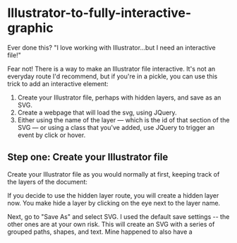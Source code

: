 # Illustrator-to-fully-interactive-graphic

Ever done this? "I love working with Illustrator...but I need an interactive file!"

Fear not! There is a way to make an Illustrator file interactive. It's not an everyday route I'd recommend, but if you're in a pickle, you can use this trick to add an interactive element:

1. Create your Illustrator file, perhaps with hidden layers, and save as an SVG.
2. Create a webpage that will load the svg, using JQuery. 
3. Either using the name of the layer — which is the id of that section of the SVG — or using a class that you've added, use JQuery to trigger an event by click or hover. 

## Step one: Create your Illustrator file
Create your Illustrator file as you would normally at first, keeping track of the layers of the document:

If you decide to use the hidden layer route, you will create a hidden layer now. You make hide a layer by clicking on the eye next to the layer name.

Next, go to "Save As" and select SVG. I used the default save settings -- the other ones are at your own risk.
This will create an SVG with a series of grouped paths, shapes, and text. Mine happened to also have a <title> tag, because of the metadata I transferred over from an earlier version of the graphic. Go [here](https://www.w3schools.com/graphics/svg_intro.asp) for more information about SVGs.

## Load the Illustrator file with JQuery 
Create a basic HTML file, and add this code in to the head:
```
<script src="https://ajax.googleapis.com/ajax/libs/jquery/3.2.1/jquery.min.js"></script>
```
...or whatever JQuery library you prefer. 

Now add this to the body of the document:
```
$.get('Layered_pie_charts_9-01.svg', function(data) {
  $(body).append(data.documentElement);
  init();
});
```
This will load the SVG, creating what looks like a basic flat image. You'll notice that it resizes in your browser window, though. You can append it to the body or to a specific class or tag.

Now, on to the interactivity.


## Option one: hidden layers 
Did you add in those hidden layers to your Illustrator file? Great. Now here's what it did: it added a class to each of those hidden documents -- in my case, `st132` -- and in the CSS, added some style to it: `.st132{display:none;}`. If you've worked with CSS and JQuery before, you might be familiar with this next step.

The ID of the layer is just what you named it in Illustrator. To reveal a single layer, you can do this:
```
  $('#click-on-this').on('click', function(){
    $('#hidden-layer').show();
```
This JQuery-based code registers when you click on element with a certain ID, finds the #hidden-layer element, and shows it.

You can do the same thing with a class name, if you have multiple elements that you want to trigger the click:
```
  $('.click-class').on('click', function(){
    $('#hidden-layer').show();
```
[This tutorial](http://tomgermeau.com/2014/02/how-designers-can-create-interactive-prototypes-with-illustrator/) has another example of how you can do this.

I wanted something more elaborate: for the graphic to reveal a different hidden element, depending on what the user clicked on. There are many ways to do this, but here's the one I used:
```
function init() {
  $('.org-layer').on('click', function(){
    var id = this.id
    $('#' + id + '_x5F_zoom').show();
    $('.st134').click(function(){
      $('#' + id + '_x5F_zoom').hide();
    });
  });
  ```
What's happening is that when the user clicks on the element of a certain class, the code finds the id of that element, and then finds the related element and shows it. Then when the user clicks on the "close" button -- helpfully called `st134` by Illustrator -- it runs a function that closes the layer.

However, you're probably wondering: Where did `org-layer` come from? Well, I cheated. Illustrator didn't give the elements I wanted a class, so I added it myself. After Illustrator created the svg, I used Find-and-Replace to turn a layer -- like `<g id="Bergen_x5F_bergen_x5F_county_x5F_academies_x5F_org"> ` into `<g id="Bergen_x5F_bergen_x5F_county_x5F_academies_x5F_org" class="org-layer">`. 

## Option two: Grabbing it by element type
SVG and HTML are quite different, but they do have some overlap. For example, you can name them with IDs and classes, and manipulate them with CSS. This makes it a little easier when you need to, say, treat an SVG as if it's an HTML document.

In this case, I had non-showing text elements labeling sections of the pie chart with  `<path>` elements, like this:
```<path class="st6" d="M174.1,1615.7c-27.4,19.9-65.7,13.8-85.6-13.5c-4.5-6.2-7.9-13.3-9.8-20.7l37.8-9.7
				c3.1,11.9,15.2,19.1,27.1,16c2.7-0.7,5.3-1.9,7.6-3.5L174.1,1615.7z			">
<p>White: 31%</p>
			</path>
```
I needed to access them and show them when the user hovered over a section. So I put this within that `init()` function:
```
  $('path').hover(function(){
    var title = $(this)[0].innerHTML;
        $('<p class="tooltip"></p>')
        .append(title)
        .appendTo('body')
        .fadeIn('slow');
  }, function() {
      // Hover out code
      $(this).attr('title', $(this).data('tipText'));
      $('.tooltip').remove();
  }).mousemove(function(e) {
      var mousex = e.pageX + 20; //Get X coordinates
      var mousey = e.pageY + 10; //Get Y coordinates
      $('.tooltip')
      .css({ top: mousey, left: mousex })
  });
```
Let's break this down further. `$('path').hover(function()` means "when the user hovers on a SVG path in the document, run this code." Again, in this case, JQuery is fine treating SVGs just like an HTML document.

`var title = $(this)[0].innerHTML;` is a little more complicated. In this situation, I'm treating the SVG like a JSON, when the information I want is registered inside an array. the `innerHTML` takes the information pulled from that array and treats it like it's HTML that we can display, which is what's happening in the next line of code. 

The next couple lines are pretty boilerplate mouseover usage. I styled it with CSS.
```
.tooltip {
    display:none;
    position:absolute;
    border:1px solid #333;
    background-color:#161616;
    border-radius:5px;
    padding:10px;
    color:#fff;
    font-size:16px;
    font-family:Helvetica;
}
```

